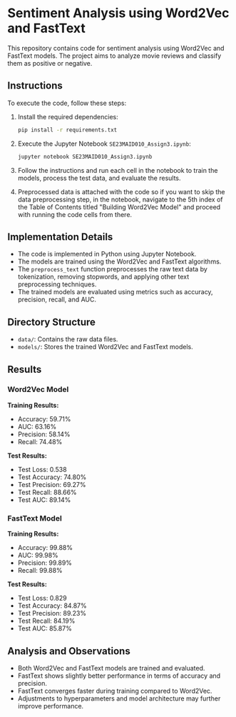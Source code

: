 # Sentiment Analysis using Word2Vec and FastText

This repository contains code for sentiment analysis using Word2Vec and FastText models. The project aims to analyze movie reviews and classify them as positive or negative.

## Instructions

To execute the code, follow these steps:

1. Install the required dependencies:

   ```bash
   pip install -r requirements.txt
   ```

2. Execute the Jupyter Notebook `SE23MAID010_Assign3.ipynb`:

   ```bash
   jupyter notebook SE23MAID010_Assign3.ipynb
   ```

3. Follow the instructions and run each cell in the notebook to train the models, process the test data, and evaluate the results.

4. Preprocessed data is attached with the code so if you want to skip the data preprocessing step, in the notebook, navigate to the 5th index of the Table of Contents titled "Building Word2Vec Model" and proceed with running the code cells from there.

## Implementation Details

- The code is implemented in Python using Jupyter Notebook.
- The models are trained using the Word2Vec and FastText algorithms.
- The `preprocess_text` function preprocesses the raw text data by tokenization, removing stopwords, and applying other text preprocessing techniques.
- The trained models are evaluated using metrics such as accuracy, precision, recall, and AUC.

## Directory Structure

- `data/`: Contains the raw data files.
- `models/`: Stores the trained Word2Vec and FastText models.

## Results

### Word2Vec Model

**Training Results:**
- Accuracy: 59.71%
- AUC: 63.16%
- Precision: 58.14%
- Recall: 74.48%

**Test Results:**
- Test Loss: 0.538
- Test Accuracy: 74.80%
- Test Precision: 69.27%
- Test Recall: 88.66%
- Test AUC: 89.14%

### FastText Model

**Training Results:**
- Accuracy: 99.88%
- AUC: 99.98%
- Precision: 99.89%
- Recall: 99.88%

**Test Results:**
- Test Loss: 0.829
- Test Accuracy: 84.87%
- Test Precision: 89.23%
- Test Recall: 84.19%
- Test AUC: 85.87%

## Analysis and Observations

- Both Word2Vec and FastText models are trained and evaluated.
- FastText shows slightly better performance in terms of accuracy and precision.
- FastText converges faster during training compared to Word2Vec.
- Adjustments to hyperparameters and model architecture may further improve performance.
